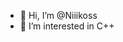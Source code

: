 - 👋 Hi, I’m @Niiikoss
- 👀 I’m interested in C++

<!---
Niiikoss/Niiikoss is a ✨ special ✨ repository because its `README.md` (this file) appears on your GitHub profile.
You can click the Preview link to take a look at your changes.
--->
